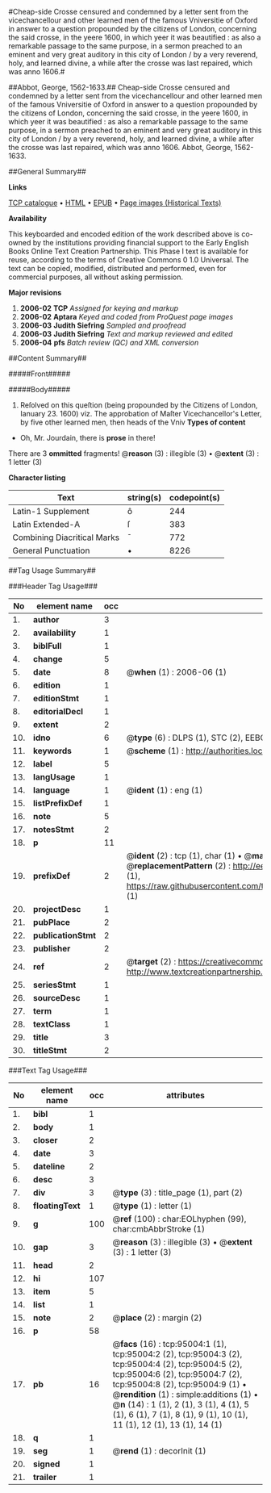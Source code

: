 #Cheap-side Crosse censured and condemned by a letter sent from the vicechancellour and other learned men of the famous Vniversitie of Oxford in answer to a question propounded by the citizens of London, concerning the said crosse, in the yeere 1600, in which yeer it was beautified : as also a remarkable passage to the same purpose, in a sermon preached to an eminent and very great auditory in this city of London / by a very reverend, holy, and learned divine, a while after the crosse was last repaired, which was anno 1606.#

##Abbot, George, 1562-1633.##
Cheap-side Crosse censured and condemned by a letter sent from the vicechancellour and other learned men of the famous Vniversitie of Oxford in answer to a question propounded by the citizens of London, concerning the said crosse, in the yeere 1600, in which yeer it was beautified : as also a remarkable passage to the same purpose, in a sermon preached to an eminent and very great auditory in this city of London / by a very reverend, holy, and learned divine, a while after the crosse was last repaired, which was anno 1606.
Abbot, George, 1562-1633.

##General Summary##

**Links**

[TCP catalogue](http://www.ota.ox.ac.uk/tcp/)  • 
[HTML](http://tei.it.ox.ac.uk/tcp/Texts-HTML/free/A69/A69511.html)  • 
[EPUB](http://tei.it.ox.ac.uk/tcp/Texts-EPUB/free/A69/A69511.epub) • 
[Page images (Historical Texts)](https://data.historicaltexts.jisc.ac.uk/view?pubId=eebo-12884153e&pageId=eebo-12884153e-95004-1)

**Availability**

This keyboarded and encoded edition of the
	       work described above is co-owned by the institutions
	       providing financial support to the Early English Books
	       Online Text Creation Partnership. This Phase I text is
	       available for reuse, according to the terms of Creative
	       Commons 0 1.0 Universal. The text can be copied,
	       modified, distributed and performed, even for
	       commercial purposes, all without asking permission.

**Major revisions**

1. __2006-02__ __TCP__ *Assigned for keying and markup*
1. __2006-02__ __Aptara__ *Keyed and coded from ProQuest page images*
1. __2006-03__ __Judith Siefring__ *Sampled and proofread*
1. __2006-03__ __Judith Siefring__ *Text and markup reviewed and edited*
1. __2006-04__ __pfs__ *Batch review (QC) and XML conversion*

##Content Summary##

#####Front#####

#####Body#####

1. Reſolved on this queſtion (being
propounded by the Citizens of
London, Ianuary 23. 1600) viz.
The approbation of Maſter Vicechancellor's Letter, by
five other learned men, then heads of the
Vniv
**Types of content**

  * Oh, Mr. Jourdain, there is **prose** in there!

There are 3 **ommitted** fragments! 
 @__reason__ (3) : illegible (3)  •  @__extent__ (3) : 1 letter (3)

**Character listing**


|Text|string(s)|codepoint(s)|
|---|---|---|
|Latin-1 Supplement|ô|244|
|Latin Extended-A|ſ|383|
|Combining             Diacritical Marks|̄|772|
|General Punctuation|•|8226|

##Tag Usage Summary##

###Header Tag Usage###

|No|element name|occ|attributes|
|---|---|---|---|
|1.|__author__|3||
|2.|__availability__|1||
|3.|__biblFull__|1||
|4.|__change__|5||
|5.|__date__|8| @__when__ (1) : 2006-06 (1)|
|6.|__edition__|1||
|7.|__editionStmt__|1||
|8.|__editorialDecl__|1||
|9.|__extent__|2||
|10.|__idno__|6| @__type__ (6) : DLPS (1), STC (2), EEBO-CITATION (1), OCLC (1), VID (1)|
|11.|__keywords__|1| @__scheme__ (1) : http://authorities.loc.gov/ (1)|
|12.|__label__|5||
|13.|__langUsage__|1||
|14.|__language__|1| @__ident__ (1) : eng (1)|
|15.|__listPrefixDef__|1||
|16.|__note__|5||
|17.|__notesStmt__|2||
|18.|__p__|11||
|19.|__prefixDef__|2| @__ident__ (2) : tcp (1), char (1)  •  @__matchPattern__ (2) : ([0-9\-]+):([0-9IVX]+) (1), (.+) (1)  •  @__replacementPattern__ (2) : http://eebo.chadwyck.com/downloadtiff?vid=$1&page=$2 (1), https://raw.githubusercontent.com/textcreationpartnership/Texts/master/tcpchars.xml#$1 (1)|
|20.|__projectDesc__|1||
|21.|__pubPlace__|2||
|22.|__publicationStmt__|2||
|23.|__publisher__|2||
|24.|__ref__|2| @__target__ (2) : https://creativecommons.org/publicdomain/zero/1.0/ (1), http://www.textcreationpartnership.org/docs/. (1)|
|25.|__seriesStmt__|1||
|26.|__sourceDesc__|1||
|27.|__term__|1||
|28.|__textClass__|1||
|29.|__title__|3||
|30.|__titleStmt__|2||


###Text Tag Usage###

|No|element name|occ|attributes|
|---|---|---|---|
|1.|__bibl__|1||
|2.|__body__|1||
|3.|__closer__|2||
|4.|__date__|3||
|5.|__dateline__|2||
|6.|__desc__|3||
|7.|__div__|3| @__type__ (3) : title_page (1), part (2)|
|8.|__floatingText__|1| @__type__ (1) : letter (1)|
|9.|__g__|100| @__ref__ (100) : char:EOLhyphen (99), char:cmbAbbrStroke (1)|
|10.|__gap__|3| @__reason__ (3) : illegible (3)  •  @__extent__ (3) : 1 letter (3)|
|11.|__head__|2||
|12.|__hi__|107||
|13.|__item__|5||
|14.|__list__|1||
|15.|__note__|2| @__place__ (2) : margin (2)|
|16.|__p__|58||
|17.|__pb__|16| @__facs__ (16) : tcp:95004:1 (1), tcp:95004:2 (2), tcp:95004:3 (2), tcp:95004:4 (2), tcp:95004:5 (2), tcp:95004:6 (2), tcp:95004:7 (2), tcp:95004:8 (2), tcp:95004:9 (1)  •  @__rendition__ (1) : simple:additions (1)  •  @__n__ (14) : 1 (1), 2 (1), 3 (1), 4 (1), 5 (1), 6 (1), 7 (1), 8 (1), 9 (1), 10 (1), 11 (1), 12 (1), 13 (1), 14 (1)|
|18.|__q__|1||
|19.|__seg__|1| @__rend__ (1) : decorInit (1)|
|20.|__signed__|1||
|21.|__trailer__|1||

